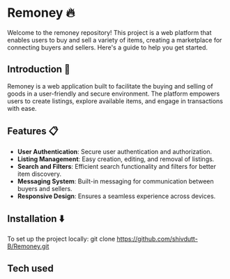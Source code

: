 # Remoney :fire:

Welcome to the remoney repository! This project is a web platform that enables users to buy and sell a variety of items, creating a marketplace for connecting buyers and sellers. Here's a guide to help you get started.

## Introduction 📢

Remoney is a web application built to facilitate the buying and selling of goods in a user-friendly and secure environment. The platform empowers users to create listings, explore available items, and engage in transactions with ease.

## Features 📋
- **User Authentication**: Secure user authentication and authorization.
- **Listing Management**: Easy creation, editing, and removal of listings.
- **Search and Filters**: Efficient search functionality and filters for better item discovery.
- **Messaging System**: Built-in messaging for communication between buyers and sellers.
- **Responsive Design**: Ensures a seamless experience across devices.

## Installation ⬇️

To set up the project locally:
git clone https://github.com/shivdutt-B/Remoney.git

## Tech used 
<i class="fa-brands fa-html5" style="color: #fa7000;"></i>
<i class="fa-brands fa-css3-alt" style="color: #125ea5;"></i>
<i class="fa-brands fa-js" style="color: #FFD43B;"></i>
<i class="fa-brands fa-react" style="color: #74C0FC;"></i>
<i class="fa-brands fa-node" style="color: #3da43e;"></i>



